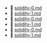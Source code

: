* 📄 [solidity-0.md](solidity-0.md)
* 📄 [solidity-1.md](solidity-1.md)
* 📄 [solidity-0.md](solidity-0.md)
* 📄 [solidity-1.md](solidity-1.md)
* 📄 [solidity-0.md](solidity-0.md)
* 📄 [solidity-1.md](solidity-1.md)
